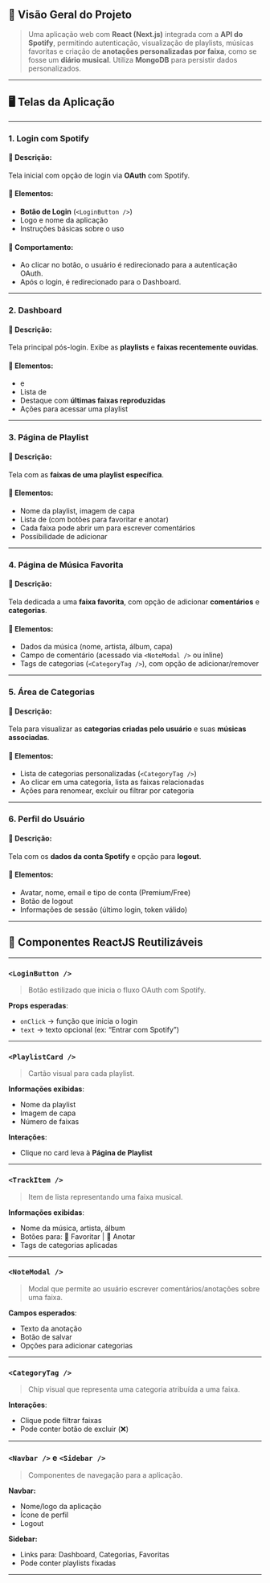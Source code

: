 ## 🧾 Visão Geral do Projeto

> Uma aplicação web com **React (Next.js)** integrada com a **API do Spotify**, permitindo autenticação, visualização de playlists, músicas favoritas e criação de **anotações personalizadas por faixa**, como se fosse um **diário musical**. Utiliza **MongoDB** para persistir dados personalizados.

---

## 🖥️ Telas da Aplicação

---

### 1. **Login com Spotify**

#### 🧩 Descrição:

Tela inicial com opção de login via **OAuth** com Spotify.

#### 🧱 Elementos:

* **Botão de Login** (`<LoginButton />`)
* Logo e nome da aplicação
* Instruções básicas sobre o uso

#### 🔁 Comportamento:

* Ao clicar no botão, o usuário é redirecionado para a autenticação OAuth.
* Após o login, é redirecionado para o Dashboard.

---

### 2. **Dashboard**

#### 🧩 Descrição:

Tela principal pós-login. Exibe as **playlists** e **faixas recentemente ouvidas**.

#### 🧱 Elementos:

* **<Navbar />** e **<Sidebar />**
* Lista de **<PlaylistCard />**
* Destaque com **últimas faixas reproduzidas**
* Ações para acessar uma playlist

---

### 3. **Página de Playlist**

#### 🧩 Descrição:

Tela com as **faixas de uma playlist específica**.

#### 🧱 Elementos:

* Nome da playlist, imagem de capa
* Lista de **<TrackItem />** (com botões para favoritar e anotar)
* Cada faixa pode abrir um **<NoteModal />** para escrever comentários
* Possibilidade de adicionar **<CategoryTag />**

---

### 4. **Página de Música Favorita**

#### 🧩 Descrição:

Tela dedicada a uma **faixa favorita**, com opção de adicionar **comentários** e **categorias**.

#### 🧱 Elementos:

* Dados da música (nome, artista, álbum, capa)
* Campo de comentário (acessado via `<NoteModal />` ou inline)
* Tags de categorias (`<CategoryTag />`), com opção de adicionar/remover

---

### 5. **Área de Categorias**

#### 🧩 Descrição:

Tela para visualizar as **categorias criadas pelo usuário** e suas **músicas associadas**.

#### 🧱 Elementos:

* Lista de categorias personalizadas (`<CategoryTag />`)
* Ao clicar em uma categoria, lista as faixas relacionadas
* Ações para renomear, excluir ou filtrar por categoria

---

### 6. **Perfil do Usuário**

#### 🧩 Descrição:

Tela com os **dados da conta Spotify** e opção para **logout**.

#### 🧱 Elementos:

* Avatar, nome, email e tipo de conta (Premium/Free)
* Botão de logout
* Informações de sessão (último login, token válido)

---

## 🧩 Componentes ReactJS Reutilizáveis

---

### `<LoginButton />`

> Botão estilizado que inicia o fluxo OAuth com Spotify.

**Props esperadas**:

* `onClick` → função que inicia o login
* `text` → texto opcional (ex: “Entrar com Spotify”)

---

### `<PlaylistCard />`

> Cartão visual para cada playlist.

**Informações exibidas**:

* Nome da playlist
* Imagem de capa
* Número de faixas

**Interações**:

* Clique no card leva à **Página de Playlist**

---

### `<TrackItem />`

> Item de lista representando uma faixa musical.

**Informações exibidas**:

* Nome da música, artista, álbum
* Botões para: 💚 Favoritar | 📝 Anotar
* Tags de categorias aplicadas

---

### `<NoteModal />`

> Modal que permite ao usuário escrever comentários/anotações sobre uma faixa.

**Campos esperados**:

* Texto da anotação
* Botão de salvar
* Opções para adicionar categorias

---

### `<CategoryTag />`

> Chip visual que representa uma categoria atribuída a uma faixa.

**Interações**:

* Clique pode filtrar faixas
* Pode conter botão de excluir (❌)

---

### `<Navbar />` e `<Sidebar />`

> Componentes de navegação para a aplicação.

**Navbar:**

* Nome/logo da aplicação
* Ícone de perfil
* Logout

**Sidebar:**

* Links para: Dashboard, Categorias, Favoritas
* Pode conter playlists fixadas

---